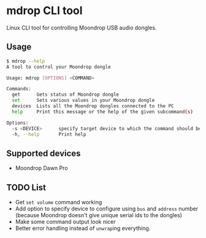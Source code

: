 # mdrop CLI tool

Linux CLI tool for controlling Moondrop USB audio dongles.

## Usage

```sh
$ mdrop --help
A tool to control your Moondrop dongle

Usage: mdrop [OPTIONS] <COMMAND>

Commands:
  get      Gets status of Moondrop dongle
  set      Sets various values in your Moondrop dongle
  devices  Lists all the Moondrop dongles connected to the PC
  help     Print this message or the help of the given subcommand(s)

Options:
  -s <DEVICE>      specify target device to which the command should be directed
  -h, --help       Print help
```

## Supported devices

- Moondrop Dawn Pro

## TODO List

- Get `set volume` command working
- Add option to specify device to configure using `bus` and `address` number (because Moondrop doesn't give unique serial ids to the dongles)
- Make some command output look nicer
- Better error handling instead of `unwrap`ing everything.
